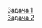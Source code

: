 [Задача 1](https://github.com/OSLL/aido-auto-feedback/tree/aef001e4969a3ff6359ef460e3dc9333cce08025b32fa432c78c9bca) \
[Задача 2](https://github.com/OSLL/aido-auto-feedback/tree/0bfc542f0fadeac8d5d02f3c9a9702bb0748512e93632cdeff189f8e)
